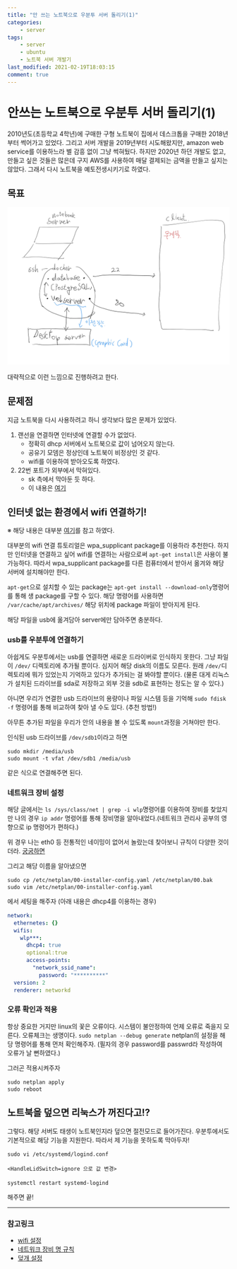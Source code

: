 ```yaml
---
title: "안 쓰는 노트북으로 우분투 서버 돌리기(1)"
categories:
    - server
tags:
    - server
    - ubuntu
    - 노트북 서버 개발기
last_modified: 2021-02-19T18:03:15
comment: true
---
```

# 안쓰는 노트북으로 우분투 서버 돌리기(1)

2010년도(초등학교 4학년)에 구매한 구형 노트북이 집에서 데스크톱을 구매한 2018년부터 썩어가고 있었다.
그리고 서버 개발을 2019년부터 시도해왔지만, amazon web service를 이용하느라 별 감흥 없이 그냥 썩혀뒀다.
하지만 2020년 하던 개발도 없고, 만들고 싶은 것들은 많은데 구지 AWS를 사용하여 매달 결제되는 금액을 만들고 싶지는 않았다.
그래서 다시 노트북을 예토전생시키기로 하였다.

## 목표
<img src="/images/2021-02-17/안 쓰는 노트북으로 우분투 서버 돌리기(1)/서버_계획.jpg"/>

대략적으로 이런 느낌으로 진행하려고 한다.

## 문제점
지금 노트북을 다시 사용하려고 하니 생각보다 많은 문제가 있었다.
1. 랜선을 연결하면 인터넷에 연결할 수가 없었다.
    - 정확히 dhcp 서버에서 노트북으로 값이 넘어오지 않는다.
    - 공유기 모뎀은 정상인데 노트북이 비정상인 것 같다.
    - wifi를 이용하여 받아오도록 하였다.
2. 22번 포트가 외부에서 막혀있다.
    - sk 측에서 막아둔 듯 하다.
    - 이 내용은 [여기](/server/sk-포트-제한-풀기)

## 인터넷 없는 환경에서 wifi 연결하기!
※ 해당 내용은 대부분 [여기](https://medium.com/@yping88/how-to-enable-wi-fi-on-ubuntu-server-20-04-without-a-wired-ethernet-connection-42e0b71ca198)를 참고 하였다.

대부분의 wifi 연결 튜토리얼은 wpa_supplicant package를 이용하라 추천한다. 
하지만 인터넷을 연결하고 싶어 wifi를 연결하는 사람으로써 `apt-get install`은 사용이 불가능하다.
따라서 wpa_supplicant package를 다른 컴퓨터에서 받아서 옮겨와 해당 서버에 설치해야만 한다.

`apt-get`으로 설치할 수 있는 package는 `apt-get install --download-only`명령어를 통해
생 package를 구할 수 있다. 해당 명령어를 사용하면 `/var/cache/apt/archives/` 해당 위치에
package 파일이 받아지게 된다.

해당 파일을 usb에 옮겨담아 server에만 담아주면 충분하다.

### usb를 우분투에 연결하기
아쉽게도 우분투에서는 usb를 연결하면 새로운 드라이버로 인식하지 못한다. 그냥 파일이 `/dev/` 디렉토리에 추가될 뿐이다.
심지어 해당 disk의 이름도 모른다.
원래 `/dev/`디렉토리에 뭐가 있었는지 기억하고 있다가 추가되는 걸 봐야할 뿐이다.
(물론 대게 리눅스가 설치된 드라이브를 sda로 저장하고 외부 것을 sdb로 표현하는 정도는 알 수 있다.)

아니면 우리가 연결한 usb 드라이브의 용량이나 파일 시스템 등을 기억해
`sudo fdisk -f` 명령어를 통해 비교하여 찾아 낼 수도 있다. (추천 방법!)

아무튼 추가된 파일을 우리가 안의 내용을 볼 수 있도록 `mount`과정을 거쳐야만 한다.

인식된 usb 드라이브를 `/dev/sdb1`이라고 하면
```shellscript
sudo mkdir /media/usb
sudo mount -t vfat /dev/sdb1 /media/usb
```
같은 식으로 연결해주면 된다.

### 네트워크 장비 설정
해당 글에서는 `ls /sys/class/net | grep -i wlp`명령어를 이용하여 장비를 찾았지만
나의 경우 `ip addr` 명령어를 통해 장비명을 알아내었다.(네트워크 관리사 공부의 영향으로 ip 명령어가 편하다.)

위 경우 나는 eth0 등 전통적인 네이밍이 없어서 놀랐는데 찾아보니 규칙이 다양한 것이더라. [궁굼하면](https://unix.stackexchange.com/questions/134483/why-is-my-ethernet-interface-called-enp0s10-instead-of-eth0#answer-134485)

그리고 해당 이름을 알아냈으면
```
sudo cp /etc/netplan/00-installer-config.yaml /etc/netplan/00.bak
sudo vim /etc/netplan/00-installer-config.yaml
```
에서 세팅을 해주자 (아래 내용은 dhcp4를 이용하는 경우)
```yaml
network:
  ethernetes: {}
  wifis:
    wlp***:
      dhcp4: true
      optional:true
      access-points:
        "network_ssid_name":
          password: "**********"
  version: 2
  renderer: networkd
```

### 오류 확인과 적용
항상 중요한 거지만 linux의 꽃은 오류이다. 시스템이 불안정하여 언제 오류로 죽을지 모른다. 오류체크는 생명이다.
`sudo netplan --debug generate` netplan의 설정을 해당 명령어를 통해 먼저 확인해주자.
(필자의 경우 password를 passwrd라 작성하여 오류가 날 뻔하였다.)

그러곤 적용시켜주자
```
sudo netplan apply
sudo reboot
```

## 노트북을 덮으면 리눅스가 꺼진다고!?
그렇다. 해당 서버도 태생이 노트북인지라 덮으면 절전모드로 들어가진다. 우분투에서도 기본적으로 해당 기능을 지원한다.
따라서 제 기능을 못하도록 막아두자!

```
sudo vi /etc/systemd/logind.conf

<HandleLidSwitch=ignore 으로 값 변경>

systemctl restart systemd-logind
```

해주면 끝!

---
### 참고링크
- [wifi 설정](https://medium.com/@yping88/how-to-enable-wi-fi-on-ubuntu-server-20-04-without-a-wired-ethernet-connection-42e0b71ca198)
- [네트워크 장비 명 규칙](https://unix.stackexchange.com/questions/134483/why-is-my-ethernet-interface-called-enp0s10-instead-of-eth0#answer-134485)
- [덮개 설정](http://w3devlabs.net/wp/?p=16711)
